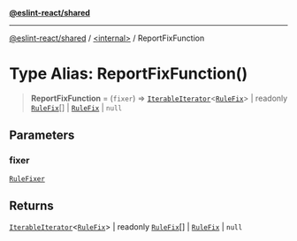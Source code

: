 [**@eslint-react/shared**](../../README.md)

***

[@eslint-react/shared](../../README.md) / [\<internal\>](../README.md) / ReportFixFunction

# Type Alias: ReportFixFunction()

> **ReportFixFunction** = (`fixer`) => [`IterableIterator`](../interfaces/IterableIterator.md)\<[`RuleFix`](../interfaces/RuleFix.md)\> \| readonly [`RuleFix`](../interfaces/RuleFix.md)[] \| [`RuleFix`](../interfaces/RuleFix.md) \| `null`

## Parameters

### fixer

[`RuleFixer`](../interfaces/RuleFixer.md)

## Returns

[`IterableIterator`](../interfaces/IterableIterator.md)\<[`RuleFix`](../interfaces/RuleFix.md)\> \| readonly [`RuleFix`](../interfaces/RuleFix.md)[] \| [`RuleFix`](../interfaces/RuleFix.md) \| `null`
